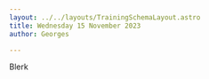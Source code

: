---layout: ../../layouts/TrainingSchemaLayout.astrotitle: Wednesday 15 November 2023author: Georges---Blerk